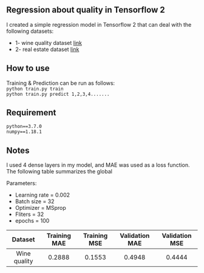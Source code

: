 ## Regression about quality in Tensorflow 2
I created a simple regression model in Tensorflow 2 that can deal with the following datasets:  
* 1- wine quality dataset [link](https://www.kaggle.com/uciml/red-wine-quality-cortez-et-al-2009)   
* 2- real estate dataset  [link](https://data.world/datasets/real-estate)

## How to use
Training & Prediction can be run as follows:    
`python train.py train`  
`python train.py predict 1,2,3,4.......`  


## Requirement
```
python==3.7.0
numpy==1.18.1
```


## Notes   

I used 4 dense layers in my model, and MAE was used as a loss function.
The following table summarizes the global

Parameters:

* Learning rate = 0.002  
* Batch size = 32  
* Optimizer = MSprop  
* Fliters = 32  
* epochs = 100

Dataset |  Training MAE |  Training MSE  |  Validation MAE |  Validation MSE  |
:---: | :---:  | :---: | :---: | :---:
Wine quality | 0.2888 | 0.1553  | 0.4948 | 0.4444
